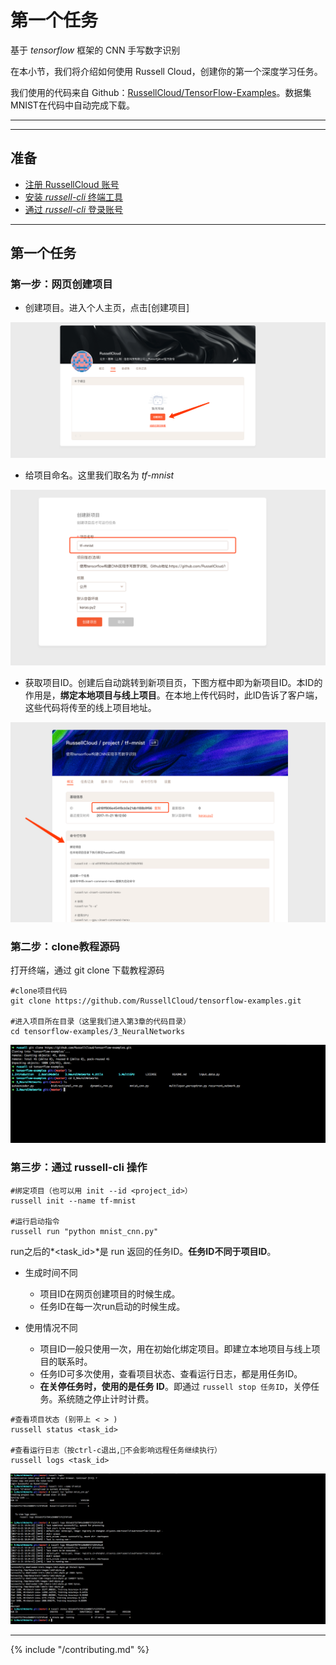 # 第一个任务
基于 *tensorflow* 框架的 CNN 手写数字识别

在本小节，我们将介绍如何使用 Russell Cloud，创建你的第一个深度学习任务。

我们使用的代码来自 Github：[RussellCloud/TensorFlow-Examples](https://github.com/RussellCloud/TensorFlow-Examples)。数据集MNIST在代码中自动完成下载。

---

<!-- toc -->

---

## 准备

* [注册 RussellCloud 账号](http://russellcloud.com/#regist)
* [安装 *russell-cli* 终端工具](/get-started/install.md)
* [通过 *russell-cli* 登录账号](/login-cli.md)

---

## 第一个任务


### 第一步：网页创建项目

- 创建项目。进入个人主页，点击[创建项目]

![](/asserts/img/first_task_1.png)

- 给项目命名。这里我们取名为 *tf-mnist* 

![](/asserts/img/first_task_2.png)

- 获取项目ID。创建后自动跳转到新项目页，下图方框中即为新项目ID。本ID的作用是，**绑定本地项目与线上项目**。在本地上传代码时，此ID告诉了客户端，这些代码将传至的线上项目地址。

![](/asserts/img/first_task_3.png)


### 第二步：clone教程源码
打开终端，通过 git clone 下载教程源码

```
#clone项目代码
git clone https://github.com/RussellCloud/tensorflow-examples.git

#进入项目所在目录（这里我们进入第3章的代码目录）
cd tensorflow-examples/3_NeuralNetworks

```


![示意图](/asserts/img/first_task_4.png)


### 第三步：通过 russell-cli 操作



```
#绑定项目（也可以用 init --id <project_id>）
russell init --name tf-mnist

#运行启动指令
russell run "python mnist_cnn.py"

```

run之后的*<task_id>*是 run 返回的任务ID。**任务ID不同于项目ID**。

- 生成时间不同
    - 项目ID在网页创建项目的时候生成。
    - 任务ID在每一次run启动的时候生成。

- 使用情况不同
    - 项目ID一般只使用一次，用在初始化绑定项目。即建立本地项目与线上项目的联系时。
    - 任务ID可多次使用，查看项目状态、查看运行日志，都是用任务ID。
    - **在关停任务时，使用的是任务 ID**。即通过 `russell stop 任务ID`，关停任务。系统随之停止计时计费。


```
#查看项目状态 (别带上 < > )
russell status <task_id>

#查看运行日志（按ctrl-c退出,不会影响远程任务继续执行）
russell logs <task_id>
```

![](/asserts/img/first_task_5.png)

---


{% include "/contributing.md" %}